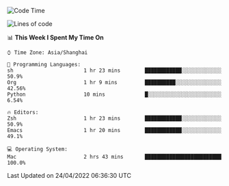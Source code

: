 <!--START_SECTION:waka-->
![Code Time](http://img.shields.io/badge/Code%20Time-698%20hrs%2045%20mins-blue)

![Lines of code](https://img.shields.io/badge/From%20Hello%20World%20I%27ve%20Written-22%20Thousand%20lines%20of%20code-blue)

📊 **This Week I Spent My Time On** 

```text
⌚︎ Time Zone: Asia/Shanghai

💬 Programming Languages: 
sh                       1 hr 23 mins        ████████████░░░░░░░░░░░░░   50.9% 
Org                      1 hr 9 mins         ██████████░░░░░░░░░░░░░░░   42.56% 
Python                   10 mins             █░░░░░░░░░░░░░░░░░░░░░░░░   6.54%

🔥 Editors: 
Zsh                      1 hr 23 mins        ████████████░░░░░░░░░░░░░   50.9% 
Emacs                    1 hr 20 mins        ████████████░░░░░░░░░░░░░   49.1%

💻 Operating System: 
Mac                      2 hrs 43 mins       █████████████████████████   100.0%

```


 Last Updated on 24/04/2022 06:36:30 UTC
<!--END_SECTION:waka-->
